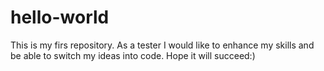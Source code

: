 # hello-world
This is my firs repository.
As a tester I would like to enhance my skills and be able to switch my ideas into code. Hope it will succeed:)
